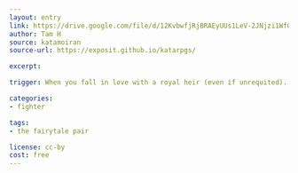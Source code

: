 ```yaml
---
layout: entry
link: https://drive.google.com/file/d/12KvbwfjRjBRAEyUUs1LeV-2JNjzi1WfO/view?usp=sharing
author: Tam H
source: katamoiran
source-url: https://exposit.github.io/katarpgs/

excerpt:

trigger: When you fall in love with a royal heir (even if unrequited)...

categories:
- fighter

tags:
- the fairytale pair

license: cc-by
cost: free
---
```

